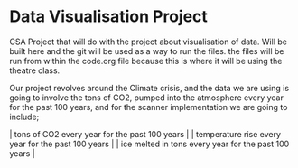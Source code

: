 # Data Visualisation Project

 CSA Project that will do with the project about visualisation of data.
 Will be built here and the git will be used as a way to run the files.
 the files will be run from within the code.org file because this is where it will be using the theatre class.

Our project revolves around the Climate crisis, and the data we are using is going to involve the tons of CO2,
pumped into the atmosphere every year for the past 100 years, and for the scanner implementation we are going to include;

| tons of CO2 every year for the past 100 years |
| temperature rise every year for the past 100 years |
| ice melted in tons every year for the past 100 years |

